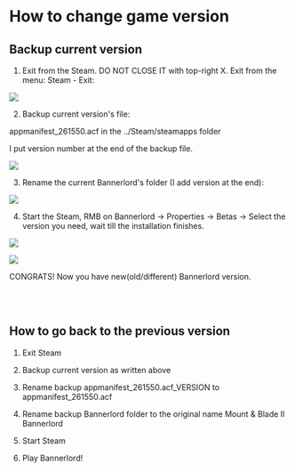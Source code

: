 # How to change game version

## Backup current version

1) Exit from the Steam. DO NOT CLOSE IT with top-right X. Exit from the menu: Steam - Exit:

![](https://i.imgur.com/qaJ9ToT.png)

2) Backup current version's file:

appmanifest_261550.acf in the ../Steam/steamapps folder

I put version number at the end of the backup file.

![](https://i.imgur.com/7Wg8ueC.png)

3) Rename the current Bannerlord's folder (I add version at the end):

![](https://i.imgur.com/kf6adV7.png)

4) Start the Steam, RMB on Bannerlord -> Properties -> Betas -> Select the version you need, wait till the installation finishes.

![](https://imgur.com/YKdZIyk.png)

![](https://imgur.com/EBtg2sY.png)


CONGRATS! Now you have new(old/different) Bannerlord version.

<br><br>
## How to go back to the previous version

1) Exit Steam

2) Backup current version as written above

3) Rename backup appmanifest_261550.acf_VERSION to appmanifest_261550.acf

4) Rename backup Bannerlord folder to the original name Mount & Blade II Bannerlord

5) Start Steam

6) Play Bannerlord!


